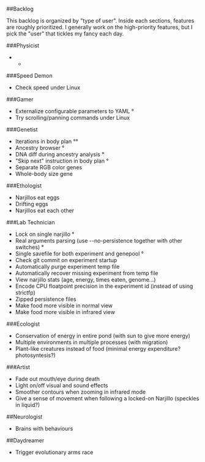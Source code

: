 ##Backlog

This backlog is organized by "type of user". Inside each sections, features are roughly prioritized.
I generally work on the high-priority features, but I pick the "user" that tickles my fancy each day.

###Physicist

* -

###Speed Demon

* Check speed under Linux

###Gamer

* Externalize configurable parameters to YAML °
* Try scrolling/panning commands under Linux

###Genetist

* Iterations in body plan °°
* Ancestry browser °
* DNA diff during ancestry analysis °
* "Skip next" instruction in body plan °
* Separate RGB color genes
* Whole-body size gene

###Ethologist

* Narjillos eat eggs
* Drifting eggs
* Narjillos eat each other

###Lab Technician

* Lock on single narjillo °
* Real arguments parsing (use --no-persistence together with other switches) °
* Single savefile for both experiment and genepool °
* Check git commit on experiment startup
* Automatically purge experiment temp file
* Automatically recover missing experiment from temp file
* View narjillo stats (age, energy, times eaten, genome...)
* Encode CPU floatpoint precision in the experiment id (instead of using strictfp)
* Zipped persistence files
* Make food more visible in normal view
* Make food more visible in infrared view

###Ecologist

* Conservation of energy in entire pond (with sun to give more energy)
* Multiple environments in multiple processes (with migration)
* Plant-like creatures instead of food (minimal energy expenditure? photosyntesis?)

###Artist

* Fade out mouth/eye during death
* Light on/off visual and sound effects
* Smoother contours when zooming in infrared mode
* Give a sense of movement when following a locked-on Narjillo (speckles in liquid?)

##Neurologist

* Brains with behaviours

##Daydreamer

* Trigger evolutionary arms race
